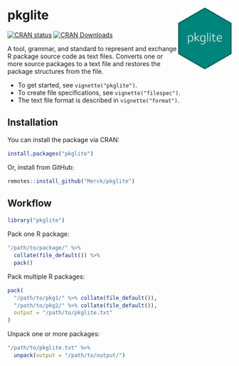 # pkglite <img src="man/figures/logo.png" alt="" align="right" height="139" />

[![CRAN
status](https://www.r-pkg.org/badges/version/pkglite)](https://CRAN.R-project.org/package=pkglite)
[![CRAN
Downloads](https://cranlogs.r-pkg.org/badges/pkglite)](https://cran.r-project.org/package=pkglite)
<!-- badges: end -->

A tool, grammar, and standard to represent and exchange
R package source code as text files. Converts one or more source
packages to a text file and restores the package structures from the file.

- To get started, see `vignette("pkglite")`.
- To create file specifications, see `vignette("filespec")`.
- The text file format is described in `vignette("format")`.

## Installation

You can install the package via CRAN:

```r
install.packages("pkglite")
```

Or, install from GitHub:

```r
remotes::install_github("Merck/pkglite")
```

## Workflow

```r
library("pkglite")
```

Pack one R package:

```r
"/path/to/package/" %>%
  collate(file_default()) %>%
  pack()
```

Pack multiple R packages:

```r
pack(
  "/path/to/pkg1/" %>% collate(file_default()),
  "/path/to/pkg2/" %>% collate(file_default()),
  output = "/path/to/pkglite.txt"
)
```

Unpack one or more packages:

```r
"/path/to/pkglite.txt" %>%
  unpack(output = "/path/to/output/")
```
